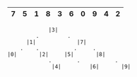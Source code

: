 
| 7 | 5 | 1 | 8 | 3 | 6 | 0 | 9 | 4 | 2 |
|---|---|---|---|---|---|---|---|---|---|

```
             |3|
         .         .
      |1|             |7|
    .    .           .     .
|0|       |2|     |5|       |8|
             .        .           .
              |4|         |6|       |9|

                                